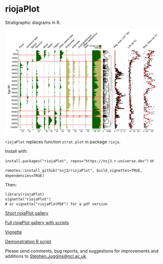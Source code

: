 riojaPlot
========

Stratigraphic diagrams in R.

![riojaPlot](Figures/riojaPlot.svg)

`riojaPlot` replaces function `strat.plot` in package `rioja`.

Install with:

`install.packages("riojaPlot", repos="https://nsj3.r-universe.dev")`
or

`remotes::install_github("nsj3/riojaPlot", build_vignettes=TRUE, dependencies=TRUE)`

Then:

```
library(riojaPlot)
vignette("riojaPlot")
# or vignette("riojaPlotPDF") for a pdf version
```

[Short riojaPlot gallery](https://htmlpreview.github.io/?https://github.com/nsj3/riojaPlot/blob/main/Figures/gallery.html)

[Full riojaPlot gallery with scripts](https://nsj3.github.io/riojaPlot_gallery/riojaPlot_Gallery.html#1)

[Vignette](https://htmlpreview.github.io/?https://github.com/nsj3/riojaPlot/blob/main/vignettes/riojaPlot.html)

[Demonstration R script](Figures/riojaPlot_Demo.R)

Please send comments, bug reports, and suggestions for improvements and additions to 
[Stephen.Juggins@ncl.ac.uk](mailto:Stephen.Juggins@ncl.ac.uk).
